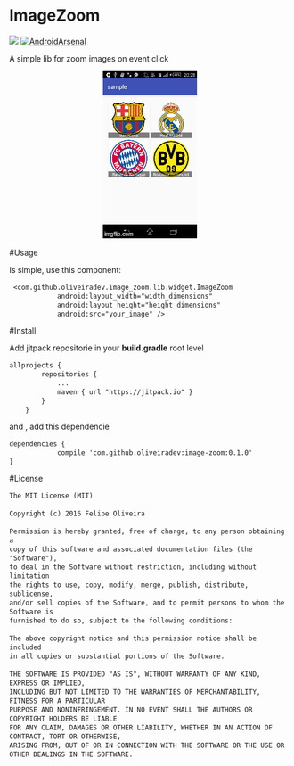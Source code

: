 # ImageZoom

[![](https://jitpack.io/v/oliveiradev/image-zoom.svg)](https://jitpack.io/#oliveiradev/image-zoom)
[![AndroidArsenal](https://img.shields.io/badge/Android%20Arsenal-ImageZoom-green.svg?style=true)](https://android-arsenal.com/details/1/3502)


A simple lib for zoom images on event click 

<p align="center">
  <img src="art/12ynog.gif" alt="Image Zoom" />
</p>

#Usage

Is simple, use this component:

```
 <com.github.oliveiradev.image_zoom.lib.widget.ImageZoom
            android:layout_width="width_dimensions"
            android:layout_height="height_dimensions"
            android:src="your_image" />
```

#Install 

Add jitpack repositorie in your __build.gradle__ root level
```
allprojects {
		repositories {
			...
			maven { url "https://jitpack.io" }
		}
	}
```
and , add this dependencie

```
dependencies {
	        compile 'com.github.oliveiradev:image-zoom:0.1.0'
}
```

#License
```
The MIT License (MIT)

Copyright (c) 2016 Felipe Oliveira

Permission is hereby granted, free of charge, to any person obtaining a 
copy of this software and associated documentation files (the "Software"), 
to deal in the Software without restriction, including without limitation 
the rights to use, copy, modify, merge, publish, distribute, sublicense, 
and/or sell copies of the Software, and to permit persons to whom the Software is 
furnished to do so, subject to the following conditions:

The above copyright notice and this permission notice shall be included 
in all copies or substantial portions of the Software.

THE SOFTWARE IS PROVIDED "AS IS", WITHOUT WARRANTY OF ANY KIND, EXPRESS OR IMPLIED, 
INCLUDING BUT NOT LIMITED TO THE WARRANTIES OF MERCHANTABILITY, FITNESS FOR A PARTICULAR 
PURPOSE AND NONINFRINGEMENT. IN NO EVENT SHALL THE AUTHORS OR COPYRIGHT HOLDERS BE LIABLE 
FOR ANY CLAIM, DAMAGES OR OTHER LIABILITY, WHETHER IN AN ACTION OF CONTRACT, TORT OR OTHERWISE,
ARISING FROM, OUT OF OR IN CONNECTION WITH THE SOFTWARE OR THE USE OR OTHER DEALINGS IN THE SOFTWARE.

```

